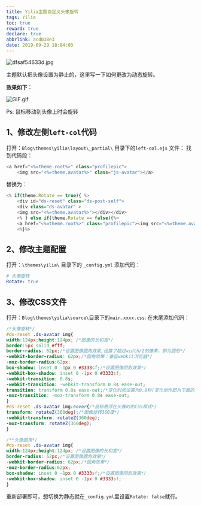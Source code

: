 ```yaml
---
title: Yilia主题自定义头像旋转
tags: Yilia
toc: true
reward: true
declare: true
abbrlink: acd038e3
date: 2019-09-29 18:04:03
---
```


![dfsaf54633d.jpg](https://cdn.anyway1314.cn/imagedfsaf54633d.jpg-title)

主题默认把头像设置为静止的，这里写一下如何更改为动态旋转。

<!-- more -->

**效果如下：**

![GIF.gif](https://cdn.anyway1314.cn/imageGIF.gif)

Ps: 鼠标移动到头像上时会旋转

## 1、修改左侧`left-col`代码
打开：`Blog\themes\yilia\layout\_partial\` 目录下的`left-col.ejs` 文件：
找到代码段：
``` js
<a href="<%=theme.root%>" class="profilepic">
	<img src="<%=theme.avatar%>" class="js-avatar"></a>
```
替换为：

``` js
<% if(theme.Rotate == true){ %>
    <div id="ds-reset" class="ds-post-self">
    <div class="ds-avatar" >
    <img src="<%=theme.avatar%>"></div></div>
    <% } else if(theme.Rotate == false){%>
    <a href="<%=theme.root%>" class="profilepic"><img src="<%=theme.avatar%>" class="js-avatar"></a>
    <%}%>
```
## 2、修改主题配置
打开：`\themes\yilia\` 目录下的 `_config.yml`
添加代码：

``` yml
# 头像旋转
Rotate: true
```
## 3、修改CSS文件
打开：`Blog\themes\yilia\source\`目录下的`main.xxxx.css`:
在末尾添加代码：
``` css
/*头像旋转*/
#ds-reset .ds-avatar img{
width:124px;height:124px; /*图像的长和宽*/
border:5px solid #fff;
border-radius: 62px;/*设置图像圆角效果,设置了超过width/2的像素，即为圆形*/
-webkit-border-radius: 62px;/*圆角效果：兼容webkit浏览器*/
-moz-border-radius:62px;
box-shadow: inset 0 -1px 0 #3333sf;/*设置图像阴影效果*/
-webkit-box-shadow: inset 0 -1px 0 #3333sf;
-webkit-transition: 0.8s;
-webkit-transition: -webkit-transform 0.8s ease-out;
transition: transform 0.8s ease-out;/*变化时间设置为0.8秒(变化动作即为下面的图像旋转360度）*/
-moz-transition: -moz-transform 0.8s ease-out;
}
#ds-reset .ds-avatar img:hover{/*鼠标悬浮在头像时的CSS样式*/
transform: rotateZ(360deg);/*图像旋转360度*/
-webkit-transform: rotateZ(360deg);
-moz-transform: rotateZ(360deg);
}

/**头像圆角*/
#ds-reset .ds-avatar img{
width:124px;height:124px; /*设置图像的长和宽*/
border-radius: 62px;/*设置图像圆角效果*/
-webkit-border-radius: 62px;/*圆角效果*/
-moz-border-radius:62px;
box-shadow: inset 0 -1px 0 #3333sf;/*设置图像阴影效果*/
-webkit-box-shadow: inset 0 -1px 0 #3333sf;
}

```
重新部署即可，想切换为静态就在`_config.yml`里设置`Rotate: false`就行。